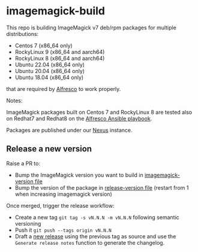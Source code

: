 # imagemagick-build

This repo is building ImageMagick v7 deb/rpm packages for multiple distributions:

* Centos 7 (x86_64 only)
* RockyLinux 9 (x86_64 and aarch64)
* RockyLinux 8 (x86_64 and aarch64)
* Ubuntu 22.04 (x86_64 only)
* Ubuntu 20.04 (x86_64 only)
* Ubuntu 18.04 (x86_64 only)

that are required by
[Alfresco](https://docs.alfresco.com/content-services/latest/support/) to work
properly.

Notes:

ImageMagick packages built on Centos 7 and RockyLinux 8 are tested also on
Redhat7 and Redhat8 on the [Alfresco Ansible
playbook](https://github.com/Alfresco/alfresco-ansible-deployment).

Packages are published under our
[Nexus](https://nexus.alfresco.com/nexus/#nexus-search;quick~imagemagick-distribution)
instance.

## Release a new version

Raise a PR to:

* Bump the ImageMagick version you want to build in [imagemagick-version
  file](imagemagick-version)
* Bump the version of the package in [release-version file](release-version)
  (restart from 1 when increasing imagemagick version)

Once merged, trigger the release workflow:

* Create a new tag `git tag -s vN.N.N -m vN.N.N` following semantic versioning
* Push it `git push --tags origin vN.N.N`
* Draft a [new
  release](https://github.com/Alfresco/imagemagick-build/releases/new) using the
  previous tag as source and use the `Generate release notes` function to
  generate the changelog.
